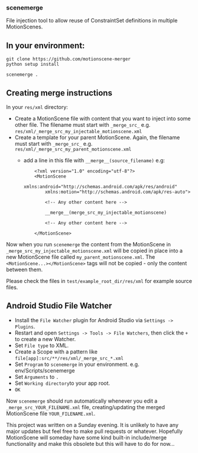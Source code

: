 ### scenemerge

File injection tool to allow reuse of ConstraintSet definitions in multiple MotionScenes.

## In your environment:

    git clone https://github.com/motionscene-merger
    python setup install

    scenemerge .


## Creating merge instructions
In your `res/xml` directory:
- Create a MotionScene file with content that you want to inject into some other file. The filename must start with `_merge_src_` e.g. `res/xml/_merge_src_my_injectable_motionscene.xml`
- Create a template for your parent MotionScene. Again, the filename must start with `_merge_src_` e.g. `res/xml/_merge_src_my_parent_motionscene.xml`
  - add a line in this file with `__merge__(source_filename)` e.g:

    ```
        <?xml version="1.0" encoding="utf-8"?>
        <MotionScene
            xmlns:android="http://schemas.android.com/apk/res/android"
            xmlns:motion="http://schemas.android.com/apk/res-auto">
    
            <!-- Any other content here -->
        
            __merge__(merge_src_my_injectable_motionscene)
    
            <!-- Any other content here -->
        
        </MotionScene>
    ```

Now when you run `scenemerge` the content from the MotionScene in `_merge_src_my_injectable_motionscene.xml` will be copied in place into a new MotionScene file called `my_parent_motionscene.xml`. The `<MotionScene...></MotionScene>` tags will not be copied - only the content between them.

Please check the files in `test/example_root_dir/res/xml` for example source files.

## Android Studio File Watcher
- Install the `File Watcher` plugin for Android Studio via `Settings -> Plugins`.
- Restart and open `Settings -> Tools -> File Watchers`, then click the `+` to create a new Watcher.
- Set `File type` to XML.
- Create a Scope with a pattern like `file[app]:src/**/res/xml/_merge_src_*.xml`
- Set `Program` to `scenemerge` in your environment. e.g. env/Scripts/scenemerge
- Set `Arguments` to `.`
- Set `Working directory`to your app root.
- `OK`

Now `scenemerge` should run automatically whenever you edit a `_merge_src_YOUR_FILENAME.xml` file,
creating/updating the merged MotionScene file `YOUR_FILENAME.xml`.


This project was written on a Sunday evening. It is unlikely to have any major updates but feel free to make pull requests or whatever.
Hopefully MotionScene will someday have some kind built-in include/merge functionality and make this obsolete but this will have to do for now...
